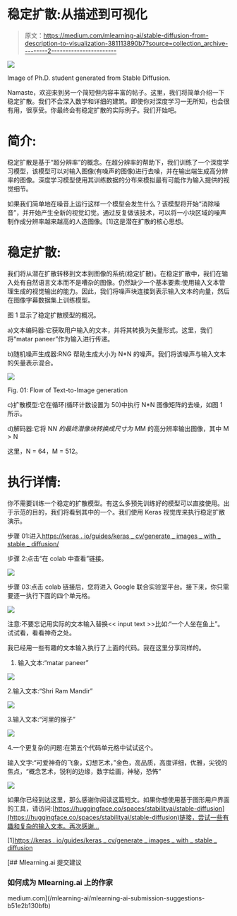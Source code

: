 # 稳定扩散:从描述到可视化

> 原文：<https://medium.com/mlearning-ai/stable-diffusion-from-description-to-visualization-381113890b7?source=collection_archive---------2----------------------->

![](img/c097000e79a0016da3067c29426d5393.png)

Image of Ph.D. student generated from Stable Diffusion.

Namaste，欢迎来到另一个简短但内容丰富的帖子。这里，我们将简单介绍一下稳定扩散。我们不会深入数学和详细的建筑。即使你对深度学习一无所知，也会很有用，很享受。你最终会有稳定扩散的实际例子。我们开始吧。

# 简介:

稳定扩散是基于“超分辨率”的概念。在超分辨率的帮助下，我们训练了一个深度学习模型，该模型可以对输入图像(有噪声的图像)进行去噪，并在输出端生成高分辨率的图像。深度学习模型使用其训练数据的分布来模拟最有可能作为输入提供的视觉细节。

如果我们简单地在噪音上运行这样一个模型会发生什么？该模型将开始“消除噪音”，并开始产生全新的视觉幻觉。通过反复做该技术，可以将一小块区域的噪声制作成分辨率越来越高的人造图像。[1]这是潜在扩散的核心思想。

# **稳定扩散:**

我们将从潜在扩散转移到文本到图像的系统(稳定扩散)。在稳定扩散中，我们在输入处有自然语言文本而不是嘈杂的图像。仍然缺少一个基本要素:使用输入文本管理生成的视觉输出的能力。因此，我们将噪声块连接到表示输入文本的向量，然后在图像字幕数据集上训练模型。

图 1 显示了稳定扩散模型的概况。

a)文本编码器:它获取用户输入的文本，并将其转换为矢量形式。这里，我们将“matar paneer”作为输入进行传递。

b)随机噪声生成器:RNG 帮助生成大小为 N*N 的噪声。我们将该噪声与输入文本的矢量表示混合。

![](img/3079c0a972fb204d6f7e2d2e5c10618d.png)

Fig. 01: Flow of Text-to-Image generation

c)扩散模型:它在循环(循环计数设置为 50)中执行 N*N 图像矩阵的去噪，如图 1 所示。

d)解码器:它将 N*N 的最终潜像块转换成尺寸为 M*M 的高分辨率输出图像，其中 M > N

这里，N = 64，M = 512。

# **执行详情:**

你不需要训练一个稳定的扩散模型。有这么多预先训练好的模型可以直接使用。出于示范的目的，我们将看到其中的一个。我们使用 Keras 视觉库来执行稳定扩散演示。

步骤 01:进入[https://keras . io/guides/keras _ cv/generate _ images _ with _ stable _ diffusion/](https://keras.io/guides/keras_cv/generate_images_with_stable_diffusion/)

步骤 2:点击“在 colab 中查看”链接。

![](img/5a3dc9075b6bdca6b624962772fb2e94.png)

步骤 03:点击 colab 链接后，您将进入 Google 联合实验室平台。接下来，你只需要逐一执行下面的四个单元格。

![](img/77e59fc1da1dc8797dd87ff564b7dfa2.png)

注意:不要忘记用实际的文本输入替换<< input text >>比如:“一个人坐在鱼上”。试试看，看看神奇之处。

我已经用一些有趣的文本输入执行了上面的代码。我在这里分享同样的。

1.  输入文本:“matar paneer”

![](img/92c3fc6f79a0cbcee9538ff35480ed24.png)

2.输入文本:“Shri Ram Mandir”

![](img/37124ed5855dcaecc48146afa54bc3b8.png)

3.输入文本:“河里的猴子”

![](img/6d2902e315a8d4a4483b16e6a9bdaf84.png)

4.一个更复杂的问题:在第五个代码单元格中试试这个。

输入文字:“可爱神奇的飞象，幻想艺术，”金色，高品质，高度详细，优雅，尖锐的焦点，“概念艺术，锐利的边缘，数字绘画，神秘，恐怖”

![](img/59565e97aeeadb44347da505b5b979e0.png)

如果你已经到达这里，那么感谢你阅读这篇短文。如果你想使用基于图形用户界面的工具，请访问:[https://huggingface.co/spaces/stabilityai/stable-diffusion](https://huggingface.co/spaces/stabilityai/stable-diffusion)链接，尝试一些有趣和复杂的输入文本。再次感谢…

[1][https://keras . io/guides/keras _ cv/generate _ images _ with _ stable _ diffusion](https://keras.io/guides/keras_cv/generate_images_with_stable_diffusion/)

[](/mlearning-ai/mlearning-ai-submission-suggestions-b51e2b130bfb) [## Mlearning.ai 提交建议

### 如何成为 Mlearning.ai 上的作家

medium.com](/mlearning-ai/mlearning-ai-submission-suggestions-b51e2b130bfb)